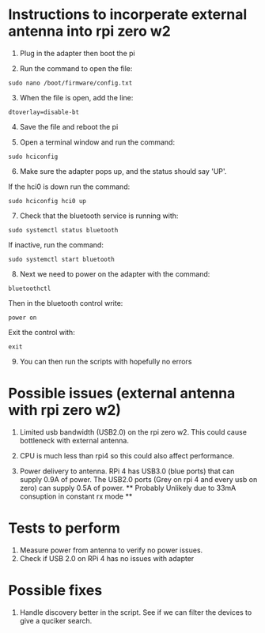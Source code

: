 # Instructions to incorperate external antenna into rpi zero w2

1. Plug in the adapter then boot the pi

2. Run the command to open the file:
```
sudo nano /boot/firmware/config.txt
```
3. When the file is open, add the line: 
```
dtoverlay=disable-bt
```
4. Save the file and reboot the pi

5. Open a terminal window and run the command:
```
sudo hciconfig
```
6. Make sure the adapter pops up, and the status should say 'UP'.

If the hci0 is down run the command:
```
sudo hciconfig hci0 up

```
7. Check that the bluetooth service is running with:
```
sudo systemctl status bluetooth
```
If inactive, run the command:
```
sudo systemctl start bluetooth
```
8. Next we need to power on the adapter with the command:
```
bluetoothctl
```
Then in the bluetooth control write:
```
power on
```
Exit the control with:
```
exit
```
9. You can then run the scripts with hopefully no errors

# Possible issues (external antenna with rpi zero w2)

1. Limited usb bandwidth (USB2.0) on the rpi zero w2. This could cause
    bottleneck with external antenna.

2. CPU is much less than rpi4 so this could also affect performance.

3. Power delivery to antenna. RPi 4 has USB3.0 (blue ports) that can
    supply 0.9A of power. The USB2.0 ports (Grey on rpi 4 and every usb on zero)
    can supply 0.5A of power.
    ** Probably Unlikely due to 33mA consuption in constant rx mode **

# Tests to perform

1. Measure power from antenna to verify no power issues.
2. Check if USB 2.0 on RPi 4 has no issues with adapter 


# Possible fixes

1. Handle discovery better in the script. See if we can filter
the devices to give a quciker search.


